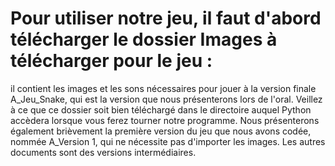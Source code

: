 # Pour utiliser notre jeu, il faut d'abord télécharger le dossier Images à télécharger pour le jeu : 
il contient les images et les sons nécessaires pour jouer à la version finale A_Jeu_Snake, qui est la version que nous présenterons lors de l'oral.
Veillez à ce que ce dossier soit bien téléchargé dans le directoire auquel Python accèdera lorsque vous ferez tourner notre programme. 
Nous présenterons également brièvement la première version du jeu que nous avons codée, nommée A_Version 1, qui ne nécessite pas d'importer les images.
Les autres documents sont des versions intermédiaires.
